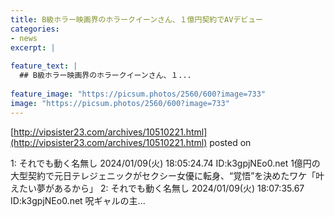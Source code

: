 ```yaml
---
title: B級ホラー映画界のホラークイーンさん、１億円契約でAVデビュー
categories:
- news
excerpt: |
  
feature_text: |
  ## B級ホラー映画界のホラークイーンさん、１...
  
feature_image: "https://picsum.photos/2560/600?image=733"
image: "https://picsum.photos/2560/600?image=733"
---
```


[http://vipsister23.com/archives/10510221.html](http://vipsister23.com/archives/10510221.html)
posted on 

<!--more-->

1: それでも動く名無し 2024/01/09(火) 18:05:24.74 ID:k3gpjNEo0.net 1億円の大型契約で元日テレジェニックがセクシー女優に転身、“覚悟”を決めたワケ「叶えたい夢があるから」 2: それでも動く名無し 2024/01/09(火) 18:07:35.67 ID:k3gpjNEo0.net 呪ギャルの主...
